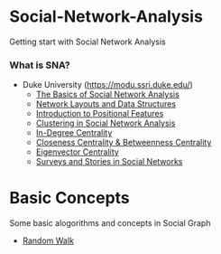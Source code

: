 # Social-Network-Analysis
Getting start with Social Network Analysis

### What is SNA?
 * Duke University (https://modu.ssri.duke.edu/)
   - [The Basics of Social Network Analysis](https://modu.ssri.duke.edu/module/social-network-lab-r-beginners/basics-social-network-analysis)
   - [Network Layouts and Data Structures](https://modu.ssri.duke.edu/module/social-network-lab-r-beginners/network-layouts-and-data-structures)
   - [Introduction to Positional Features](https://modu.ssri.duke.edu/module/social-network-lab-r-beginners/introduction-positional-features)
   - [Clustering in Social Network Analysis](https://modu.ssri.duke.edu/module/social-network-lab-r-beginners/clustering-social-network-analysis)
   - [In-Degree Centrality](https://modu.ssri.duke.edu/module/social-network-lab-r-beginners/degree-centrality)
   - [Closeness Centrality & Betweenness Centrality](https://modu.ssri.duke.edu/module/social-network-lab-r-beginners/closeness-centrality-betweenness-centrality)
   - [Eigenvector Centrality](https://modu.ssri.duke.edu/module/social-network-lab-r-beginners/eigenvector-centrality)
   - [Surveys and Stories in Social Networks](https://modu.ssri.duke.edu/module/social-network-lab-r-beginners/surveys-and-stories-social-networks)
# Basic Concepts
Some basic alogorithms and concepts in Social Graph
 * [Random Walk](https://www.youtube.com/watch?v=reTP7XAJztU)
